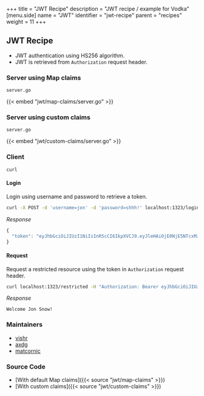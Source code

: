 +++
title = "JWT Recipe"
description = "JWT recipe / example for Vodka"
[menu.side]
  name = "JWT"
  identifier = "jwt-recipe"
  parent = "recipes"
  weight = 11
+++

## JWT Recipe

- JWT authentication using HS256 algorithm.
- JWT is retrieved from `Authorization` request header.

### Server using Map claims

`server.go`

{{< embed "jwt/map-claims/server.go" >}}

### Server using custom claims

`server.go`

{{< embed "jwt/custom-claims/server.go" >}}

### Client

`curl`

#### Login

Login using username and password to retrieve a token.

```sh
curl -X POST -d 'username=jon' -d 'password=shhh!' localhost:1323/login
```

*Response*

```js
{
  "token": "eyJhbGciOiJIUzI1NiIsInR5cCI6IkpXVCJ9.eyJleHAiOjE0NjE5NTcxMzZ9.RB3arc4-OyzASAaUhC2W3ReWaXAt_z2Fd3BN4aWTgEY"
}
```

#### Request

Request a restricted resource using the token in `Authorization` request header.

```sh
curl localhost:1323/restricted -H "Authorization: Bearer eyJhbGciOiJIUzI1NiIsInR5cCI6IkpXVCJ9.eyJleHAiOjE0NjE5NTcxMzZ9.RB3arc4-OyzASAaUhC2W3ReWaXAt_z2Fd3BN4aWTgEY"
```

*Response*

```
Welcome Jon Snow!
```

### Maintainers

- [vishr](https://github.com/vishr)
- [axdg](https://github.com/axdg)
- [matcornic](https://github.com/matcornic)

### Source Code

- [With default Map claims]({{< source "jwt/map-claims" >}})
- [With custom claims]({{< source "jwt/custom-claims" >}})
